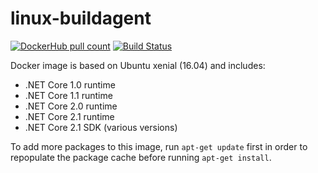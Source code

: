 # linux-buildagent

[![DockerHub pull count](https://img.shields.io/docker/pulls/andrewarnott/linux-buildagent.svg)](https://hub.docker.com/r/andrewarnott/linux-buildagent/)
[![Build Status](https://andrewarnott.visualstudio.com/OSS/_apis/build/status/linux-buildagent)](https://andrewarnott.visualstudio.com/OSS/_build/latest?definitionId=12)

Docker image is based on Ubuntu xenial (16.04) and includes:

* .NET Core 1.0 runtime
* .NET Core 1.1 runtime
* .NET Core 2.0 runtime
* .NET Core 2.1 runtime
* .NET Core 2.1 SDK (various versions)

To add more packages to this image, run `apt-get update` first in order to repopulate the package cache before running `apt-get install`.
